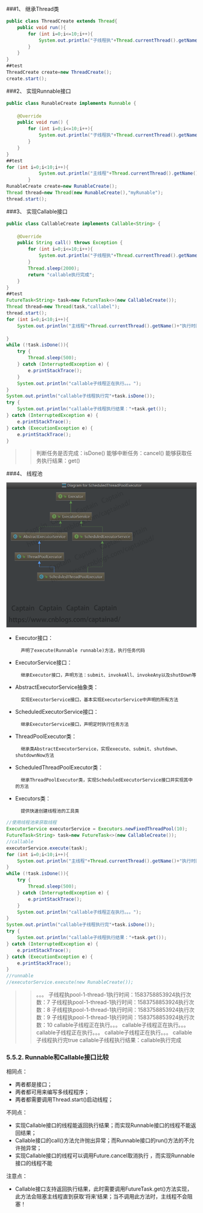 ###1、 继承Thread类
```java
public class ThreadCreate extends Thread{
    public void run(){
        for (int i=0;i<=10;i++){
            System.out.println("子线程执"+Thread.currentThread().getName()+"执行时间："+new Date().getTime()+"执行次数："+i);
        }
    }
}
##test
ThreadCreate create=new ThreadCreate();
create.start();
```

###2、 实现Runnable接口
```java
public class RunableCreate implements Runnable {

    @Override
    public void run() {
        for (int i=0;i<=10;i++){
            System.out.println("子线程执"+Thread.currentThread().getName()+"执行时间："+new Date().getTime()+"执行次数："+i);
        }
    }
}
##test
for (int i=0;i<10;i++){
            System.out.println("主线程"+Thread.currentThread().getName()+"执行时间:"+new Date().getTime()+"执行次数："+i);
        }
RunableCreate create=new RunableCreate();
Thread thread=new Thread(new RunableCreate(),"myRunable");
thread.start();
```
###3、 实现Callable接口
```java
public class CallableCreate implements Callable<String> {

    @Override
    public String call() throws Exception {
        for (int i=0;i<=10;i++){
            System.out.println("子线程执"+Thread.currentThread().getName()+"执行时间："+new Date().getTime()+"执行次数："+i);
        }
        Thread.sleep(2000);
        return "callable执行完成";
    }
}
##test
FutureTask<String> task=new FutureTask<>(new CallableCreate());
Thread thread=new Thread(task,"callabel");
thread.start();
for (int i=0;i<10;i++){
    System.out.println("主线程"+Thread.currentThread().getName()+"执行时间:"+new Date().getTime()+"执行次数："+i);

}
while (!task.isDone()){
    try {
        Thread.sleep(500);
    } catch (InterruptedException e) {
        e.printStackTrace();
    }
    System.out.println("callable子线程正在执行。。。");
}
System.out.println("callable子线程执行完"+task.isDone());
try {
    System.out.println("callable子线程执行结果："+task.get());
} catch (InterruptedException e) {
    e.printStackTrace();
} catch (ExecutionException e) {
    e.printStackTrace();
}
```
>>判断任务是否完成：isDone()
能够中断任务：cancel()
能够获取任务执行结果：get()


###4、 线程池

![丢失](../Java高级/资料/线程池api结构.png "线程池api结构")  

* Executor接口：

        声明了execute(Runnable runnable)方法，执行任务代码

* ExecutorService接口：

        继承Executor接口，声明方法：submit、invokeAll、invokeAny以及shutDown等

* AbstractExecutorService抽象类：

        实现ExecutorService接口，基本实现ExecutorService中声明的所有方法

* ScheduledExecutorService接口：

        继承ExecutorService接口，声明定时执行任务方法

* ThreadPoolExecutor类：

        继承类AbstractExecutorService，实现execute、submit、shutdown、shutdownNow方法
* ScheduledThreadPoolExecutor类：

        继承ThreadPoolExecutor类，实现ScheduledExecutorService接口并实现其中的方法

* Executors类：

        提供快速创建线程池的工具类

```java
//使用线程池来获取线程
ExecutorService executorService = Executors.newFixedThreadPool(10);
FutureTask<String> task=new FutureTask<>(new CallableCreate());
//callable
executorService.execute(task);
for (int i=0;i<10;i++){
    System.out.println("主线程"+Thread.currentThread().getName()+"执行时间:"+new Date().getTime()+"执行次数："+i);
}
while (!task.isDone()){
    try {
        Thread.sleep(500);
    } catch (InterruptedException e) {
        e.printStackTrace();
    }
    System.out.println("callable子线程正在执行。。。");
}
System.out.println("callable子线程执行完"+task.isDone());
try {
    System.out.println("callable子线程执行结果："+task.get());
} catch (InterruptedException e) {
    e.printStackTrace();
} catch (ExecutionException e) {
    e.printStackTrace();
}
//runnable
//executorService.execute(new RunableCreate());
```
>>。。。
子线程执pool-1-thread-1执行时间：1583758853924执行次数：7
子线程执pool-1-thread-1执行时间：1583758853924执行次数：8
子线程执pool-1-thread-1执行时间：1583758853924执行次数：9
子线程执pool-1-thread-1执行时间：1583758853924执行次数：10
callable子线程正在执行。。。
callable子线程正在执行。。。
callable子线程正在执行。。。
callable子线程正在执行。。。
callable子线程执行完true
callable子线程执行结果：callable执行完成


### 5.5.2.	Runnable和Callable接口比较

相同点：

* 两者都是接口；
* 两者都可用来编写多线程程序；
* 两者都需要调用Thread.start()启动线程；

不同点：

* 实现Callable接口的线程能返回执行结果；而实现Runnable接口的线程不能返回结果；
* Callable接口的call()方法允许抛出异常；而Runnable接口的run()方法的不允许抛异常；
* 实现Callable接口的线程可以调用Future.cancel取消执行 ，而实现Runnable接口的线程不能

注意点：

* Callable接口支持返回执行结果，此时需要调用FutureTask.get()方法实现，此方法会阻塞主线程直到获取‘将来’结果；当不调用此方法时，主线程不会阻塞！
